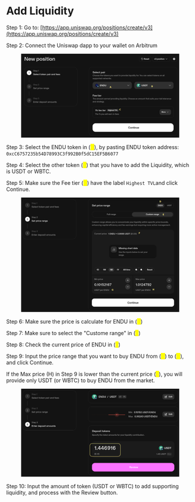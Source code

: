 # Add Liquidity

Step 1: Go to: [https://app.uniswap.org/positions/create/v3](https://app.uniswap.org/positions/create/v3)

Step 2: Connect the Uniswap dapp to your wallet on Arbitrum

<figure><img src="../.gitbook/assets/image (1).png" alt=""><figcaption></figcaption></figure>

Step 3: Select the ENDU token in (<mark style="color:yellow;">**A**</mark>), by pasting ENDU token address: `0xcC6757235b54D78993C3f992B0f5dC15EF5B6077`

Step 4: Select the other token (<mark style="color:yellow;">**B**</mark>) that you have to add the Liquidity, which is USDT or WBTC.

Step 5: Make sure the Fee tier (<mark style="color:yellow;">**C**</mark>) have the label `Highest TVL`and click Continue.

<figure><img src="../.gitbook/assets/image (2).png" alt=""><figcaption></figcaption></figure>

Step 6: Make sure the price is calculate for ENDU in (<mark style="color:yellow;">**D**</mark>)

Step 7: Make sure to select the "Custome range" in (<mark style="color:yellow;">**E**</mark>)

Step 8: Check the current price of ENDU in (<mark style="color:yellow;">**F**</mark>)

Step 9: Input the price range that you want to buy ENDU from (<mark style="color:yellow;">**G**</mark>) to (<mark style="color:yellow;">**H**</mark>), and click Continue.

If the Max price (H) in Step 9 is lower than the current price (<mark style="color:yellow;">**F**</mark>), you will provide only USDT (or WBTC) to buy ENDU from the market.

<figure><img src="../.gitbook/assets/image (3).png" alt=""><figcaption></figcaption></figure>

Step 10: Input the amount of token (USDT or WBTC) to add supporting liquidity, and process with the Review button.
